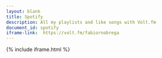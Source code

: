 ```yaml
---
layout: blank
title: Spotify
description: All my playlists and like songs with Volt.fm
document_id: spotify
iframe-link:  https://volt.fm/fabiornobrega
---
```



{% include iframe.html %}